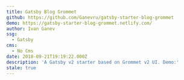 ```yaml
---
title: Gatsby Blog Grommet
github: https://github.com/Ganevru/gatsby-starter-blog-grommet
demo: https://gatsby-starter-blog-grommet.netlify.com/
author: Ivan Ganev
ssg:
  - Gatsby
cms:
  - No Cms
date: 2018-09-21T19:19:22.000Z
description: 'A Gatsby v2 starter based on Grommet v2 UI. Demo:'
stale: true
---
```

